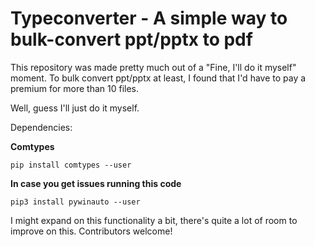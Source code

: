 # Typeconverter - A simple way to bulk-convert ppt/pptx to pdf

This repository was made pretty much out of a "Fine, I'll do it myself" moment. To bulk convert ppt/pptx at least, I found that I'd have to pay a premium for more than 10 files.

Well, guess I'll just do it myself.

Dependencies:

**Comtypes**

`pip install comtypes --user`

**In case you get issues running this code**

`pip3 install pywinauto --user`

I might expand on this functionality a bit, there's quite a lot of room to improve on this. Contributors welcome!
